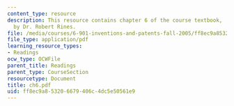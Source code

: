```yaml
---
content_type: resource
description: This resource contains chapter 6 of the course textbook, 'Create or Perish',
  by Dr. Robert Rines.
file: /media/courses/6-901-inventions-and-patents-fall-2005/ff8ec9a853206679406c4dc5e50561e9_ch6.pdf
file_type: application/pdf
learning_resource_types:
- Readings
ocw_type: OCWFile
parent_title: Readings
parent_type: CourseSection
resourcetype: Document
title: ch6.pdf
uid: ff8ec9a8-5320-6679-406c-4dc5e50561e9
---
```

